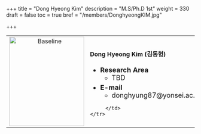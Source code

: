 +++
title = "Dong Hyeong Kim"
description = "M.S/Ph.D 1st"
weight = 330
draft = false
toc = true
bref = "/members/DonghyeongKIM.jpg"

+++

<table>
    <tr>
       <td width="280" align="center" valign="top">
          <img alt="Baseline" width="200px" height="240" src="/members/DonghyeongKIM.jpg">
       </td>
       <td>
            <h4>Dong Hyeong Kim (김동형)</h4>
            <ul class="member_info">
                <li style="font-size: 18px"><b>Research Area</b>
                    <ul class="interest">
                        <li style="margin-bottom: 5px">TBD</li>
                    </ul>
                </li>
                <li style="font-size: 18px"><b>E-mail</b>
                    <ul>
                        <li style="margin-bottom: 5px">donghyung87@yonsei.ac.kr</li>
                    </ul>
                </li>
            </ul>


         </td>
    </tr>
</table>
